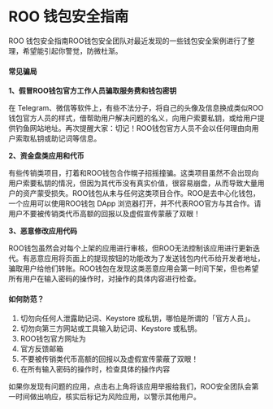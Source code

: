 # ROO 钱包安全指南

ROO 钱包安全指南ROO钱包安全团队对最近发现的一些钱包安全案例进行了整理，希望能引起你警觉，防微杜渐。

#### 常见骗局

**1、假冒ROO钱包官方工作人员骗取服务费和钱包密钥**

在 Telegram、微信等软件上，有些不法分子，将自己的头像及信息换成类似ROO钱包官方人员的样式，借帮助用户解决问题的名义，向用户索要私钥，或给用户提供钓鱼网站地址。再次提醒大家：切记！ROO钱包官方人员不会以任何理由向用户索取私钥或助记词等信息。

**2、资金盘类应用和代币**

有些传销类项目，打着和ROO钱包合作幌子招摇撞骗。这类项目虽然不会出现向用户索要私钥的情况，但因为其代币没有真实价值，很容易崩盘，从而导致大量用户的资产蒙受损失。ROO钱包从未与任何这类项目合作。ROO是去中心化钱包，一个应用可以使用ROO钱包 DApp 浏览器打开，并不代表ROO官方与其合作。请用户不要被传销类代币高额的回报以及虚假宣传蒙蔽了双眼！

**3、恶意修改应用代码**

ROO钱包虽然会对每个上架的应用进行审核，但ROO无法控制该应用进行更新迭代。有恶意应用将页面上的提现按钮的功能改为了发送钱包内代币给开发者地址，骗取用户给他们转账。ROO钱包在发现这类恶意应用会第一时间下架，但也希望所有用户在输入密码的操作时，对操作的具体内容进行检查。

#### 如何防范？

1. 切勿向任何人泄露助记词、Keystore 或私钥，哪怕是所谓的「官方人员」。
2. 切勿向第三方网站或工具输入助记词、Keystore 或私钥。
3. ROO钱包官方网址为
4. 官方反馈邮箱
5. 不要被传销类代币高额的回报以及虚假宣传蒙蔽了双眼！
6. 在所有输入密码的操作时，检查具体的操作内容

如果你发现有问题的应用，点击右上角将该应用举报给我们，ROO安全团队会第一时间做出响应，核实后标记为风险应用，以警示其他用户。

